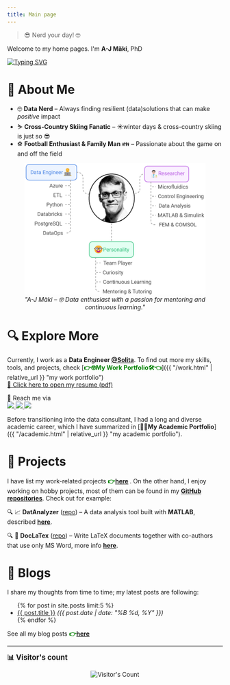 ```yaml
---
title: Main page
---
```


> 😎 Nerd your day! 🤓  

Welcome to my home pages. I'm **A-J Mäki**, PhD

<div align="left">
  <a href="https://git.io/typing-svg">
    <img src="https://readme-typing-svg.herokuapp.com?font=Fira+Code&weight=200&duration=2000&pause=500&multiline=true&width=310&height=80&lines=%E2%80%A2+Data+Engineer+%F0%9F%91%A8%E2%80%8D%F0%9F%92%BB;%E2%80%A2+Lifelong+Researcher+%F0%9F%91%A8%E2%80%8D%F0%9F%94%AC;%E2%80%A2+Data+Nerd+%F0%9F%A4%93" alt="Typing SVG" />
  </a>
</div>

# 🚀 About Me  

- 🤓 **Data Nerd** – Always finding resilient (data)solutions that can make _positive_ impact   
- ⛷️ **Cross-Country Skiing Fanatic** – ☀️winter days & cross-country skiing is just so 😎  
- ⚽ **Football Enthusiast & Family Man** 👪 – Passionate about the game on and off the field  

<figure style="text-align: center;">
  <img src="pics/ajm_profile.png" alt="my profile">
  <figcaption><em>"A-J Mäki – 🤓 Data enthusiast with a passion for mentoring and continuous learning."</em></figcaption>
</figure>


# 🔍 Explore More  
Currently, I work as a **Data Engineer [@Solita](https://www.solita.fi/)**. 
To find out more my skills, tools, and projects, check [<span style="color:green">**👉🤓My Work Portfolio🛠️👈**</span>]({{ "/work.html" | relative_url }} "my work portfolio")  
<a href="https://anahill.github.io/resume_ajm.pdf" target="_blank">📑 Click here to open my resume (pdf) </a>


<div align="left">
  💼 Reach me via  
  <br>
  <a href="mailto:maki.antti.j@gmail.com">
    <img src="https://img.shields.io/badge/Gmail-333333?style=for-the-badge&logo=gmail&logoColor=red" />
  </a>
  <a href="https://www.linkedin.com/in/antti-juhana-maki/" target="_blank">
    <img src="https://img.shields.io/badge/LinkedIn-0077B5?style=for-the-badge&logo=linkedin&logoColor=white" target="_blank" />
  </a>
  <a href="https://anahill.github.io/" target="_blank">
    <img src="https://img.shields.io/badge/GitHub-%23121011.svg?style=for-the-badge&logo=github&logoColor=white" target="_blank" />
  </a>
</div>

Before transitioning into the data consultant, I had a long and diverse academic career, which I have summarized in 
[**👨‍🔬My Academic Portfolio**]({{ "/academic.html" | relative_url }} "my academic portfolio").


# 📂 Projects
I have list my work-related projects <span style ="color:green"><strong>👉[here](work.html#projects) </strong></span>.
On the other hand, I enjoy working on hobby projects, most of them can be found in my **[GitHub repositories](https://github.com/AnaHill?tab=repositories)**. Check out for example:  

🔍 📈 **DatAnalyzer** ([repo](https://github.com/AnaHill/DatAnalyzer "DatAnalyzer")) – A data analysis tool built with **MATLAB**, described [**here**](academic.html#datanalyzer).

🔍 📝 **DocLaTex** ([repo](https://github.com/AnaHill/Write-LaTeX-documents-using-Word)) – Write LaTeX documents together with co-authors that use only MS Word, more info [**here**](academic.html#doclatex).

# 📝 <span id="blogs"> Blogs </span>

I share my thoughts from time to time; my latest posts are following:  

<ul>
  {% for post in site.posts limit:5 %}
    <li>
      <a href="{{ post.url | relative_url }}">{{ post.title }}</a>  
      <em>({{ post.date | date: "%B %d, %Y" }})</em>
    </li>
  {% endfor %}
</ul>

See all my blog posts <span style="color:green">**👉[here](/blog/)** </span>  

---

<strong><big> 📊 Visitor's count </big></strong>
<div align="center">   
  <img src="https://profile-counter.glitch.me/AnaHill/count.svg" alt="Visitor's Count" />
</div>

